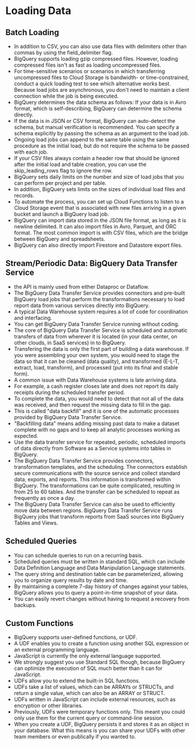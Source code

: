# Loading Data

## Batch Loading

- In addition to CSV, you can also use data files with delimiters other than commas by using the field_delimiter flag.
- BigQuery supports loading gzip compressed files. However, loading compressed files isn't as fast as loading uncompressed files.
- For time-sensitive scenarios or scenarios in which transferring uncompressed files to Cloud Storage is bandwidth- or time-constrained, conduct a quick loading test to see which alternative works best. Because load jobs are asynchronous, you don't need to maintain a client connection while the job is being executed.
- BigQuery determines the data schema as follows: If your data is in Avro format, which is self-describing, BigQuery can determine the schema directly.
- If the data is in JSON or CSV format, BigQuery can auto-detect the schema, but manual verification is recommended. You can specify a schema explicitly by passing the schema as an argument to the load job.
- Ongoing load jobs can append to the same table using the same procedure as the initial load, but do not require the schema to be passed with each job.
- If your CSV files always contain a header row that should be ignored after the initial load and table creation, you can use the skip_leading_rows flag to ignore the row.
- BigQuery sets daily limits on the number and size of load jobs that you can perform per project and per table.
- In addition, BigQuery sets limits on the sizes of individual load files and records.
- To automate the process, you can set up Cloud Functions to listen to a Cloud Storage event that is associated with new files arriving in a given bucket and launch a BigQuery load job.
- BigQuery can import data stored in the JSON file format, as long as it is newline delimited. It can also import files in Avro, Parquet, and ORC format. The most common import is with CSV files, which are the bridge between BigQuery and spreadsheets.
- BigQuery can also directly import Firestore and Datastore export files.

## Stream/Periodic Data: BigQuery Data Transfer Service

- the API is mainly used from either Dataproc or Dataflow.
- The BigQuery Data Transfer Service provides connectors and pre-built BigQuery load jobs that perform the transformations necessary to load report data from various services directly into BigQuery.
- A typical Data Warehouse system requires a lot of code for coordination and interfacing.
- You can get BigQuery Data Transfer Service running without coding.
- The core of BigQuery Data Transfer Service is scheduled and automatic transfers of data from wherever it is located (in your data center, on other clouds, in SaaS services) in to BigQuery.
- Transfering the data is only the first part of building a data warehouse. If you were assembling your own system, you would need to stage the data so that it can be cleaned (data quality), and transformed (E-L-T, extract, load, transform), and processed (put into its final and stable form).
- A common issue with Data Warehouse systems is late arriving data.
- For example, a cash register closes late and does not report its daily receipts during the scheduled transfer period.
- To complete the data, you would need to detect that not all of the data was received, and then request the missing data to fill in the gap.
- This is called "data backfill" and it is one of the automatic processes provided by BigQuery Data Transfer Service.
- "Backfilling data" means adding missing past data to make a dataset complete with no gaps and to keep all analytic processes working as expected.
- Use the data transfer service for repeated, periodic, scheduled imports of data directly from Software as a Service systems into tables in BigQuery.
- The BigQuery Data Transfer Service provides connectors, transformation templates, and the scheduling. The connectors establish secure communications with the source service and collect standard data, exports, and reports. This information is transformed within BigQuery. The transformations can be quite complicated, resulting in from 25 to 60 tables. And the transfer can be scheduled to repeat as frequently as once a day.
- The BigQuery Data Transfer Service can also be used to efficiently move data between regions. BigQuery Data Transfer Service runs BigQuery jobs that transform reports from SaaS sources into BigQuery Tables and Views.

## Scheduled Queries

- You can schedule queries to run on a recurring basis.
- Scheduled queries must be written in standard SQL, which can include Data Definition Language and Data Manipulation Language statements.
- The query string and destination table can be parameterized, allowing you to organize query results by date and time.
- By maintaining a complete 7-day history of changes against your tables, BigQuery allows you to query a point-in-time snapshot of your data.
- You can easily revert changes without having to request a recovery from backups.

## Custom Functions

- BigQuery supports user-defined functions, or UDF.
- A UDF enables you to create a function using another SQL expression or an external programming language.
- JavaScript is currently the only external language supported.
- We strongly suggest you use Standard SQL though, because BigQuery can optimize the execution of SQL much better than it can for JavaScript.
- UDFs allow you to extend the built-in SQL functions.
- UDFs take a list of values, which can be ARRAYs or STRUCTs, and return a single value, which can also be an ARRAY or STRUCT.
- UDFs written in JavaScript can include external resources, such as encryption or other libraries.
- Previously, UDFs were temporary functions only. This meant you could only use them for the current query or command-line session.
- When you create a UDF, BigQuery persists it and stores it as an object in your database. What this means is you can share your UDFs with other team members or even publically if you wanted to.
